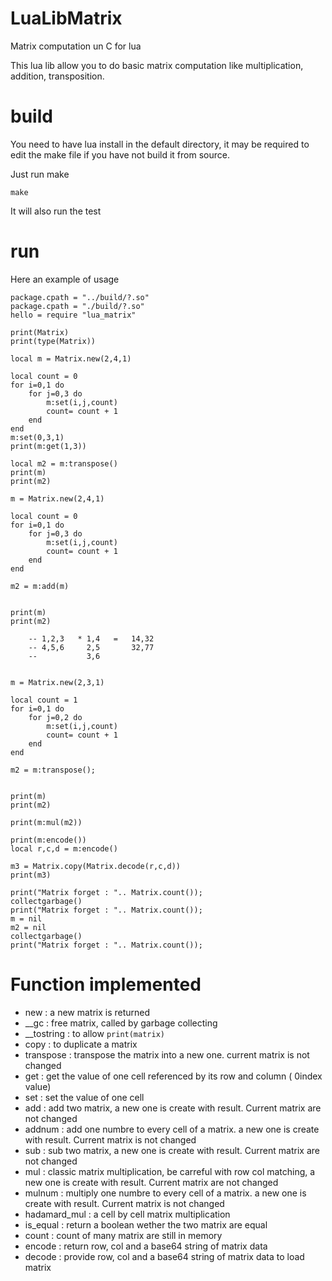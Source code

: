 # LuaLibMatrix

Matrix computation un C for lua

This lua lib allow you to do basic matrix computation like multiplication, addition, transposition. 

# build

You need to have lua install in the default directory, it may be required to edit the make file if you have not build it from source. 

Just run make

```
make
```

It will also run the test 

# run

Here an example of usage


```
package.cpath = "../build/?.so"
package.cpath = "./build/?.so"
hello = require "lua_matrix"

print(Matrix)
print(type(Matrix))

local m = Matrix.new(2,4,1)

local count = 0
for i=0,1 do
	for j=0,3 do
		m:set(i,j,count)
		count= count + 1
	end
end
m:set(0,3,1)
print(m:get(1,3))

local m2 = m:transpose()
print(m)
print(m2)

m = Matrix.new(2,4,1)

local count = 0
for i=0,1 do
	for j=0,3 do
		m:set(i,j,count)
		count= count + 1
	end
end

m2 = m:add(m)


print(m)
print(m2)

	-- 1,2,3   * 1,4   =   14,32
	-- 4,5,6     2,5       32,77
	--           3,6


m = Matrix.new(2,3,1)

local count = 1
for i=0,1 do
	for j=0,2 do
		m:set(i,j,count)
		count= count + 1
	end
end

m2 = m:transpose();


print(m)
print(m2)

print(m:mul(m2))

print(m:encode())
local r,c,d = m:encode()

m3 = Matrix.copy(Matrix.decode(r,c,d))
print(m3)

print("Matrix forget : ".. Matrix.count());
collectgarbage()
print("Matrix forget : ".. Matrix.count());
m = nil
m2 = nil
collectgarbage()
print("Matrix forget : ".. Matrix.count());

```

# Function implemented

* new : a new matrix is returned
* __gc : free matrix, called by garbage collecting
* __tostring :  to allow `print(matrix)`
* copy : to duplicate a matrix
* transpose : transpose the matrix into a new one. current matrix is not changed
* get : get the value of one cell referenced by its row and column ( 0index value)
* set : set the value of one cell
* add :  add two matrix, a new one is create with result. Current matrix are not changed
* addnum : add one numbre to every cell of a matrix. a new one is create with result. Current matrix is not changed
* sub : sub two matrix, a new one is create with result. Current matrix are not changed
* mul :  classic matrix multiplication, be carreful with row col matching, a new one is create with result. Current matrix are not changed
* mulnum :  multiply one numbre to every cell of a matrix. a new one is create with result. Current matrix is not changed
* hadamard_mul : a cell by cell matrix multiplication
* is_equal : return a boolean wether the two matrix are equal
* count :  count of many matrix are still in memory
* encode : return row, col and a base64 string of matrix data
* decode : provide row, col and a base64 string of matrix data to load matrix


